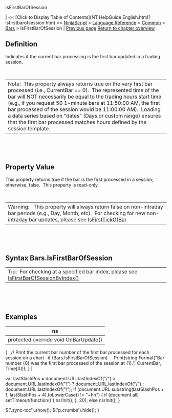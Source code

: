 ﻿










 


IsFirstBarOfSession







| &lt;&lt; [Click to Display Table of Contents](NT HelpGuide English.html?isfirstbarofsession.htm) &gt;&gt;
 [NinjaScript](ninjascript.htm) &gt; [Language Reference](language_reference_wip.htm) &gt; [Common](common.htm) &gt; [Bars](bars.htm) &gt;
IsFirstBarOfSession | [Previous page](getvolume.htm)
[Return to chapter overview](bars.htm)










Definition
----------


Indicates if the current bar processing is the first bar updated in a trading session.


 




|  |
| --- |
| Note:  This property always returns true on the very first bar processed (i.e., CurrentBar == 0).  The represented time of the bar will NOT necessarily be equal to the trading hours start time (e.g., if you request 50 1-minute bars at 11:50:00 AM, the first bar processed of the session would be 11:00:00 AM).  Loading a data series based on "dates" (Days or custom range) ensures that the first bar processed matches hours defined by the session template. |



 


 


Property Value
--------------


This property returns true if the bar is the first processed in a session; otherwise, false.  This property is read-only.


 




|  |
| --- |
| Warning:   This property will always return false on non-intraday bar periods (e.g., Day, Month, etc).  For checking for new non-intraday bar updates, please see [IsFirstTickOfBar](isfirsttickofbar.htm) |



 


 


Syntax
Bars.IsFirstBarOfSession
-------------------------------





|  |
| --- |
| Tip:  For checking at a specified bar index, please see [IsFirstBarOfSessionByIndex()](isfirstbarofsessionbyindex.htm) |



 


 


Examples
--------




| ns |
| --- |
| protected override void OnBarUpdate()
{
   // Print the current bar number of the first bar processed for each session on a chart
   if (Bars.IsFirstBarOfSession)
     Print(string.Format("Bar number {0} was the first bar processed of the session at {1}.", CurrentBar, Time[0]));
} |






 
 var lastSlashPos = document.URL.lastIndexOf("/") &gt; document.URL.lastIndexOf("\\") ? document.URL.lastIndexOf("/") : document.URL.lastIndexOf("\\");
 if (document.URL.substring(lastSlashPos + 1, lastSlashPos + 4).toLowerCase() != "~hh") {
 if (document.all) setTimeout(function() {
 nsrInit();
 }, 20);
 else nsrInit();
 }
 
 
 $('.sync-toc').show();
 $('p.crumbs').hide();
 }
 
 
 



